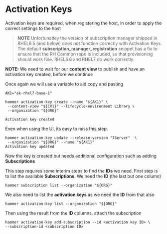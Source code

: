 
# Activation Keys

Activation keys are required, when registering the host, in order to apply the correct settings to the host

>**NOTE** Unfortunatley the version of subscription manager shipped in RHEL6.5 (and below) does not function correctly with Activation Keys. The default **subscription_manager_registration** snippet has a fix to ensure that the RH Common repo is included, so that provisioning should work fine.
RHEL6.6 and RHEL7 do work correctly.


**NOTE:** We need to wait for our **content view** to publish and have an activation key created, before we continue

Once again we will use a variable to aid copy and pasting

```
AK1="ak-rhel7-base-1"
```

```
hammer activation-key create --name "${AK1}" \
 --content-view "${CV1}" --lifecycle-environment Library \
 --organization "${ORG}"

Activation key created
```
Even when using the UI, its easy to miss this step.
```
hammer activation-key update --release-version "7Server"  \
 --organization "${ORG}" --name "${AK1}"
Activation key updated
```

Now the key is created but needs additional configuration such as adding **Subscriptions**

This step requires some interim steps to find the **IDs** we need. First step is to list the available **Subscriptions**. We need the **ID** (the last but one column)

```
hammer subscription list --organization "${ORG}"
```

We also need to list the **activation keys** as we need the **ID** from that also

```
hammer activation-key list --organization "${ORG}"
```

Then using the result from the **ID** columns, attach the subscription

```
hammer activation-key add-subscription --id <activation key ID> \
--subscription-id <subscription ID>

```

